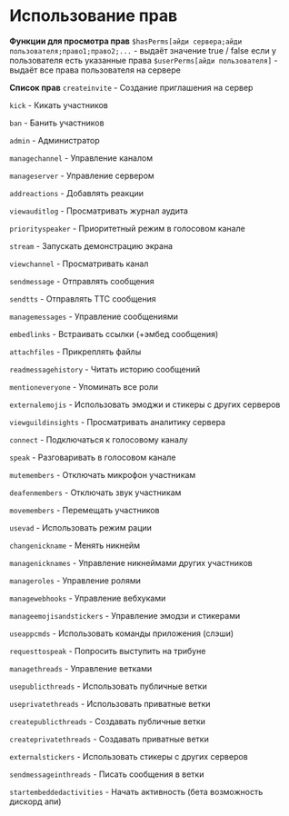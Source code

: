 # Использование прав 

**__Функции для просмотра прав__**
`$hasPerms[айди сервера;айди пользователя;право1;право2;...` - выдаёт значение true / false если у пользователя есть указанные права
`$userPerms[айди пользователя]` - выдаёт все права пользователя на сервере

**__Список прав__**
`createinvite` - Создание приглашения на сервер

`kick` - Кикать участников

`ban` - Банить участников

`admin` - Администратор

`managechannel` - Управление каналом

`manageserver` - Управление сервером

`addreactions` - Добавлять реакции

`viewauditlog` - Просматривать журнал аудита

`priorityspeaker` - Приоритетный режим в голосовом канале

`stream` - Запускать демонстрацию экрана

`viewchannel` - Просматривать канал

`sendmessage` - Отправлять сообщения

`sendtts` - Отправлять ТТС сообщения

`managemessages` - Управление сообщениями

`embedlinks` - Встраивать ссылки (+эмбед сообщения)

`attachfiles` - Прикреплять файлы

`readmessagehistory` - Читать историю сообщений

`mentioneveryone` - Упоминать все роли

`externalemojis` - Использовать эмоджи и стикеры с других серверов

`viewguildinsights` - Просматривать аналитику сервера

`connect` - Подключаться к голосовому каналу

`speak` - Разговаривать в голосовом канале

`mutemembers` - Отключать микрофон участникам 

`deafenmembers` - Отключать звук участникам

`movemembers` - Перемещать участников

`usevad` - Использовать режим рации

`changenickname` - Менять никнейм

`managenicknames` - Управление никнеймами других участников

`manageroles` - Управление ролями

`managewebhooks` - Управление вебхуками

`manageemojisandstickers` - Управление эмодзи и стикерами

`useappcmds` - Использовать команды приложения (слэши)

`requesttospeak` - Попросить выступить на трибуне

`managethreads` - Управление ветками

`usepublicthreads` - Использовать публичные ветки

`useprivatethreads` - Использовать приватные ветки

`createpublicthreads` - Создавать публичные ветки

`createprivatethreads` - Создавать приватные ветки

`externalstickers` - Использовать стикеры с других серверов

`sendmessageinthreads` - Писать сообщения в ветки

`startembeddedactivities` - Начать активность (бета возможность дискорд апи)

